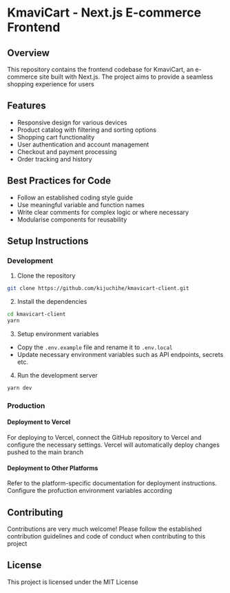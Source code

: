 # KmaviCart - Next.js E-commerce Frontend

## Overview

This repository contains the frontend codebase for KmaviCart, an e-commerce site
built with Next.js. The project aims to provide a seamless shopping experience
for users

## Features

- Responsive design for various devices
- Product catalog with filtering and sorting options
- Shopping cart functionality
- User authentication and account management
- Checkout and payment processing
- Order tracking and history

## Best Practices for Code

- Follow an established coding style guide []()
- Use meaningful variable and function names
- Write clear comments for complex logic or where necessary
- Modularise components for reusability

## Setup Instructions

### Development

1. Clone the repository

```bash
git clone https://github.com/kijuchihe/kmavicart-client.git
```

2. Install the dependencies

```bash
cd kmavicart-client
yarn
```

3. Setup environment variables

- Copy the `.env.example` file and rename it to `.env.local`
- Update necessary environment variables such as API endpoints, secrets etc.

4. Run the development server

```bash
yarn dev
```

### Production

#### Deployment to Vercel

For deploying to Vercel, connect the GitHub repository to Vercel and configure
the necessary settings. Vercel will automatically deploy changes pushed to the
main branch

#### Deployment to Other Platforms

Refer to the platform-specific documentation for deployment instructions.
Configure the profuction environment variables according

## Contributing

Contributions are very much welcome! Please follow the established contribution
guidelines and code of conduct when contributing to this project

## License

This project is licensed under the MIT License
